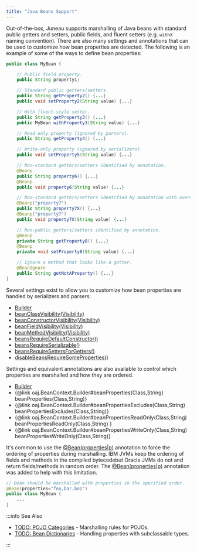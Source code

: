```yaml
---
title: "Java Beans Support"
---
```


Out-of-the-box, Juneau supports marshalling of Java beans with standard public getters and setters, public
fields, and fluent setters (e.g. `withX` naming convention).  There are also many settings and
annotations that can be used to customize how bean properties are detected.  The following is an example of
some of the ways to define bean properties:

```java
public class MyBean {

    // Public field property.
    public String property1;

    // Standard public getters/setters.
    public String getProperty2() {...}
    public void setProperty2(String value) {...}

    // With fluent-style setter.
    public String getProperty3() {...}
    public MyBean withProperty3(String value) {...}

    // Read-only property (ignored by parsers).
    public String getProperty4() {...}

    // Write-only property (ignored by serializers).
    public void setProperty5(String value) {...}

    // Non-standard getters/setters identified by annotation.
    @Beanp
    public String property6() {...}
    @Beanp
    public void property6(String value) {...}

    // Non-standard getters/setters identified by annotation with overridden names.
    @Beanp("property7")
    public String property7X() {...}
    @Beanp("property7")
    public void property7X(String value) {...}

    // Non-public getters/setters identified by annotation.
    @Beanp
    private String getProperty8() {...}
    @Beanp
    private void setProperty8(String value) {...}

    // Ignore a method that looks like a getter.
    @BeanIgnore
    public String getNotAProperty() {...}
}
```


Several settings exist to allow you to customize how bean properties are handled by serializers and parsers:
- [Builder](../apidocs/org/apache/juneau/BeanContext/Builder.html)
- [beanClassVisibility(Visibility)](../apidocs/org/apache/juneau/BeanContext/Builder.html#beanClassVisibility(Visibility))
- [beanConstructorVisibility(Visibility)](../apidocs/org/apache/juneau/BeanContext/Builder.html#beanConstructorVisibility(Visibility))
- [beanFieldVisibility(Visibility)](../apidocs/org/apache/juneau/BeanContext/Builder.html#beanFieldVisibility(Visibility))
- [beanMethodVisibility(Visibility)](../apidocs/org/apache/juneau/BeanContext/Builder.html#beanMethodVisibility(Visibility))
- [beansRequireDefaultConstructor()](../apidocs/org/apache/juneau/BeanContext/Builder.html#beansRequireDefaultConstructor())
- [beansRequireSerializable()](../apidocs/org/apache/juneau/BeanContext/Builder.html#beansRequireSerializable())
- [beansRequireSettersForGetters()](../apidocs/org/apache/juneau/BeanContext/Builder.html#beansRequireSettersForGetters())
- [disableBeansRequireSomeProperties()](../apidocs/org/apache/juneau/BeanContext/Builder.html#disableBeansRequireSomeProperties())

Settings and equivalent annotations are also available to control which properties are marshalled and how they are ordered.
- [Builder](../apidocs/org/apache/juneau/BeanContext/Builder.html)
- \{@link oaj.BeanContext.Builder#beanProperties(Class,String) beanProperties(Class,String)\}
- \{@link oaj.BeanContext.Builder#beanPropertiesExcludes(Class,String) beanPropertiesExcludes(Class,String)\}
- \{@link oaj.BeanContext.Builder#beanPropertiesReadOnly(Class,String) beanPropertiesReadOnly(Class,String) \}
- \{@link oaj.BeanContext.Builder#beanPropertiesWriteOnly(Class,String) beanPropertiesWriteOnly(Class,String)\}

It's common to use the [@Bean(properties|p)](../apidocs/org/apache/juneau/annotation/Bean.html#properties) annotation to force the ordering
of properties during marshalling.  IBM JVMs keep the ordering of fields and methods in the compiled bytecodebut
Oracle JVMs do not and return fields/methods in random order.  The [@Bean(properties|p)](../apidocs/org/apache/juneau/annotation/Bean.html#properties) annotation was added to
help with this limitation.

```java
// Bean should be marshalled with properties in the specified order.
@Bean(properties="foo,bar,baz")
public class MyBean {
    ...
}
```


:::info See Also
- [TODO: POJO Categories](TODO.md) - Marshalling rules for POJOs.
- [TODO: Bean Dictionaries](TODO.md) - Handling properties with subclassable types.

:::
